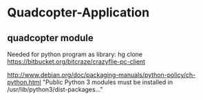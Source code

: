 Quadcopter-Application
==============

quadcopter module
--------------
Needed for python program as library:
hg clone https://bitbucket.org/bitcraze/crazyflie-pc-client

http://www.debian.org/doc/packaging-manuals/python-policy/ch-python.html
"Public Python 3 modules must be installed in /usr/lib/python3/dist-packages..."

